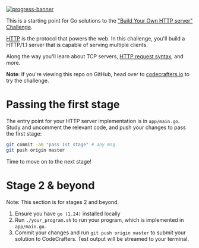 [![progress-banner](https://backend.codecrafters.io/progress/http-server/10ca7e71-fa4f-43cd-9035-6ead53f4c89d)](https://app.codecrafters.io/users/codecrafters-bot?r=2qF)

This is a starting point for Go solutions to the
["Build Your Own HTTP server" Challenge](https://app.codecrafters.io/courses/http-server/overview).

[HTTP](https://en.wikipedia.org/wiki/Hypertext_Transfer_Protocol) is the
protocol that powers the web. In this challenge, you'll build a HTTP/1.1 server
that is capable of serving multiple clients.

Along the way you'll learn about TCP servers,
[HTTP request syntax](https://www.w3.org/Protocols/rfc2616/rfc2616-sec5.html),
and more.

**Note**: If you're viewing this repo on GitHub, head over to
[codecrafters.io](https://codecrafters.io) to try the challenge.

# Passing the first stage

The entry point for your HTTP server implementation is in `app/main.go`. Study
and uncomment the relevant code, and push your changes to pass the first stage:

```sh
git commit -am "pass 1st stage" # any msg
git push origin master
```

Time to move on to the next stage!

# Stage 2 & beyond

Note: This section is for stages 2 and beyond.

1. Ensure you have `go (1.24)` installed locally
1. Run `./your_program.sh` to run your program, which is implemented in
   `app/main.go`.
1. Commit your changes and run `git push origin master` to submit your solution
   to CodeCrafters. Test output will be streamed to your terminal.
